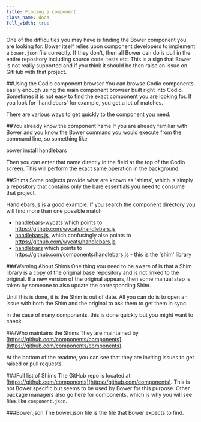 ```yaml
---
title: Finding a component
class_name: docs
full_width: true
---
```


One of the difficulties you may have is finding the Bower component you are looking for. Bower itself relies upon component developers to implement a `bower.json` file correctly. If they don't, then all Bower can do is pull in the entire repository including source code, tests etc. This is a sign that Bower is not really supported and if you think it should be then raise an issue on GitHub with that project.

##Using the Codio component browser
You can browse Codio components easily enough using the main component browser built right into Codio. Sometimes it is not easy to find the exact component you are looking for. If you look for 'handlebars' for example, you get a lot of matches. 

There are various ways to get quickly to the component you need.

##You already know the component name
If you are already familiar with Bower and you know the Bower command you would execute from the command line, so something like

  bower install handlebars

Then you can enter that name directly in the field at the top of the Codio screen. This will perform the exact same operation in the background.

##Shims
Some projects provide what are known as 'shims', which is simply a repository that contains only the bare essentials you need to consume that project.

Handlebars.js is a good example. If you search the component directory you will find more than one possible match

- [handlebars-wycats](https://github.com/wycats/handlebars.js) which points to https://github.com/wycats/handlebars.js
- [handlebars.js](https://github.com/wycats/handlebars.js), which confusingly also points to https://github.com/wycats/handlebars.js
- [handlebars](https://github.com/components/handlebars.js) which points to https://github.com/components/handlebars.js - this is the 'shim' library

###Warning About Shims
One thing you need to be aware of is that a Shim library is a copy of the original base repository and is not linked to the original. If a new version of the original appears, then some manual step is taken by someone to also update the corresponding Shim. 

Until this is done, it is the Shim is out of date. All you can do is to open an issue with both the Shim and the original to ask them to get them in sync.

In the case of many components, this is done quickly but you might want to check.

###Who maintains the Shims
They are maintained by [https://github.com/components/components](https://github.com/components/components).

At the bottom of the readme, you can see that they are inviting issues to get raised or pull requests.

###Full list of Shims
The GitHub repo is located at [https://github.com/components](https://github.com/components). This is not Bower specific but seems to be used by Bower for this purpose. Other package managers also go here for components, which is why you will see files like `component.json`.

###Bower.json
The bower.json file is the file that Bower expects to find.

